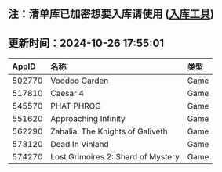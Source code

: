 ## 注：清单库已加密想要入库请使用 ([入库工具](https://github.com/BlankTMing/ManifestAutoUpdate/releases))

## 更新时间：2024-10-26 17:55:01
| AppID | 名称 | 类型  |
| :-------------------- | :----------------------------- | :----------- |
| 502770 | Voodoo Garden| Game |
| 517810 | Caesar 4| Game |
| 545570 | PHAT PHROG| Game |
| 551620 | Approaching Infinity| Game |
| 562290 | Zahalia: The Knights of Galiveth| Game |
| 573120 | Dead In Vinland| Game |
| 574270 | Lost Grimoires 2: Shard of Mystery| Game |
